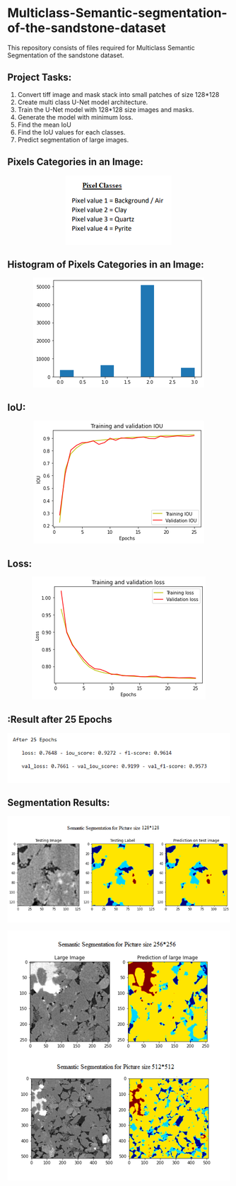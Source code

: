# Multiclass-Semantic-segmentation-of-the-sandstone-dataset

This repository consists of files required for Multiclass Semantic Segmentation of the sandstone dataset.

## Project Tasks:

1. Convert tiff image and mask stack into small patches of size 128*128
2. Create multi class U-Net model architecture.
3. Train the U-Net model with 128*128 size images and masks.
4. Generate the model with minimum loss.
5. Find the mean IoU
6. Find the IoU values for each classes.
7. Predict segmentation of large images.

## Pixels Categories in an Image:

<p align="center">
  <img src="images\pixel classes.png" alt="workflow"/>
</p>

## Histogram of Pixels Categories in an Image:

<p align="center">
  <img src="images\histogram of large image labels.png" alt="workflow"/>
</p>


## IoU:

<p align="center">
  <img src="images\iou.png" alt="workflow"/>
</p>

## Loss:

<p align="center">
  <img src="images\loss.png" alt="workflow"/>
</p>

## :Result after 25 Epochs

<p align="center">
  <img src="images\summary.png" alt="workflow"/>
</p>


## Segmentation Results:

<p align="center">
  <img src="images\128.png" alt="workflow"/>
</p>

<p align="center">
  <img src="images\large.png" alt="workflow"/>
</p>
